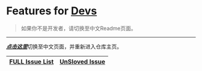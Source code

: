 # Features for [Devs](https://gitee.com/language/en)
> 如果你不是开发者，请切换至中文Readme页面。
---
[_**点击这里**_](https://gitee.com/language/zh-CN)切换至中文页面，并重新进入仓库主页。

|[FULL Issue List](https://gitee.com/mark4test/special-block-to-ask/issues?state=all)|[UnSloved Issue](https://gitee.com/mark4test/special-block-to-ask/issues?state=progressing)|
|-|-|